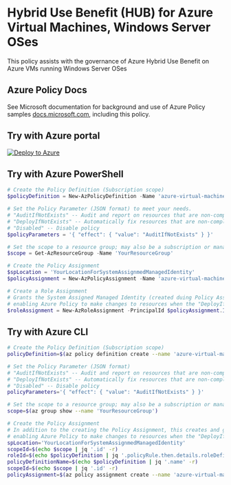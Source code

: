 # Hybrid Use Benefit (HUB) for Azure Virtual Machines, Windows Server OSes

This policy assists with the governance of Azure Hybrid Use Benefit on Azure VMs running Windows Server OSes

## Azure Policy Docs

See Microsoft documentation for background and use of Azure Policy samples [docs.microsoft.com](https://docs.microsoft.com/en-us/azure/governance/policy/samples/), including this policy.

## Try with Azure portal

[![Deploy to Azure](http://azuredeploy.net/deploybutton.png)](https://portal.azure.com/?#blade/Microsoft_Azure_Policy/CreatePolicyDefinitionBlade/uri/https%3a%2f%2fraw.githubusercontent.com%2fJohnDelisle%2fAzureHybridUsePolicyInitiative%2fmain%2fpolicies%2f%2fCompute%2fazure-virtual-machine-windows-server-hub%2fazurepolicy.json)

## Try with Azure PowerShell

````powershell
# Create the Policy Definition (Subscription scope)
$policyDefinition = New-AzPolicyDefinition -Name 'azure-virtual-machine-windows-server-hub' -DisplayName 'Hybrid Use Benefit (HUB) for Azure Virtual Machines, Windows Server OSes' -description 'This policy assists with the governance of Azure Hybrid Use Benefit on Azure VMs running Windows Server OSes' -Policy 'https://raw.githubusercontent.com/JohnDelisle/AzureHybridUsePolicyInitiative/main/policies//Compute/azure-virtual-machine-windows-server-hub/azurepolicy.rules.json' -Parameter 'https://raw.githubusercontent.com/JohnDelisle/AzureHybridUsePolicyInitiative/main/policies//Compute/azure-virtual-machine-windows-server-hub/azurepolicy.parameters.json' -Mode All

# Set the Policy Parameter (JSON format) to meet your needs.
# "AuditIfNotExists" -- Audit and report on resources that are non-compliant
# "DeployIfNotExists" -- Automatically fix resources that are non-compliant
# "Disabled" -- Disable policy
$policyParameters = '{ "effect": { "value": "AuditIfNotExists" } }'

# Set the scope to a resource group; may also be a subscription or management group
$scope = Get-AzResourceGroup -Name 'YourResourceGroup' 

# Create the Policy Assignment
$spLocation = 'YourLocationForSystemAssignmedManagedIdentity'
$policyAssignment = New-AzPolicyAssignment -Name 'azure-virtual-machine-windows-server-hub-assignment' -DisplayName 'Hybrid Use Benefit (HUB) for Azure Virtual Machines, Windows Server OSes Assignment' -Scope $scope.ResourceId -PolicyDefinition $policyDefinition -NonComplianceMessage @{message='Azure Virtual Machines running Windows Server OSes must be configured to use Hybrid Use Benefit licensing'} -PolicyParameter $policyParameters -IdentityType SystemAssigned -Location $spLocation

# Create a Role Assignment
# Grants the System Assigned Managed Identity (created duing Policy Assignement) with the RBAC Role (specified in the policy) to the Scope (specified in $scope above), 
# enabling Azure Policy to make changes to resources when the "DeployIfNotExists" effect is used.
$roleAssignment = New-AzRoleAssignment -PrincipalId $policyAssignment.Identity.PrincipalId -Scope $scope.ResourceId -RoleDefinitionId $policyDefinition.Properties.PolicyRule.then.details.roleDefinitionIds[0].Split('/')[-1]

````

## Try with Azure CLI

```bash
# Create the Policy Definition (Subscription scope)
policyDefinition=$(az policy definition create --name 'azure-virtual-machine-windows-server-hub' --display-name 'Hybrid Use Benefit (HUB) for Azure Virtual Machines, Windows Server OSes' --description 'This policy assists with the governance of Azure Hybrid Use Benefit on Azure VMs running Windows Server OSes' --rules 'https://raw.githubusercontent.com/JohnDelisle/AzureHybridUsePolicyInitiative/main/policies//Compute/azure-virtual-machine-windows-server-hub/azurepolicy.rules.json' --params 'https://raw.githubusercontent.com/JohnDelisle/AzureHybridUsePolicyInitiative/main/policies//Compute/azure-virtual-machine-windows-server-hub/azurepolicy.parameters.json' --mode All)

# Set the Policy Parameter (JSON format)
# "AuditIfNotExists" -- Audit and report on resources that are non-compliant
# "DeployIfNotExists" -- Automatically fix resources that are non-compliant
# "Disabled" -- Disable policy
policyParameters='{ "effect": { "value": "AuditIfNotExists" } }'

# Set the scope to a resource group; may also be a subscription or management group
scope=$(az group show --name 'YourResourceGroup')

# Create the Policy Assignment
# In addition to the creating the Policy Assignment, this creates and grants a System Assigned Managed Identity with the RBAC Role (specified in the policy) to the Scope (specified in $scope above),
# enabling Azure Policy to make changes to resources when the "DeployIfNotExists" effect is used.
spLocation='YourLocationForSystemAssignmedManagedIdentity'
scopeId=$(echo $scope | jq '.id' -r)
roleId=$(echo $policyDefinition | jq '.policyRule.then.details.roleDefinitionIds[0]' -r | awk -F\/ '{print $NF}')
policyDefinitionName=$(echo $policyDefinition | jq '.name' -r)
scopeId=$(echo $scope | jq '.id' -r)
policyAssignment=$(az policy assignment create --name 'azure-virtual-machine-windows-server-hub-assignment' --display-name 'Hybrid Use Benefit (HUB) for Azure Virtual Machines, Windows Server OSes Assignment' --scope "$scopeId" --policy "$policyDefinitionName" --params "$policyParameters" --mi-system-assigned --location "$spLocation" --identity-scope "$scopeId" --role "$roleId")

```
